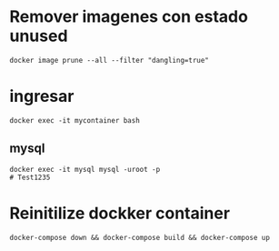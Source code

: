 # Remover imagenes con estado unused
```
docker image prune --all --filter "dangling=true"
```

# ingresar
```
docker exec -it mycontainer bash
```

## mysql
```
docker exec -it mysql mysql -uroot -p
# Test1235
```

# Reinitilize dockker container
```
docker-compose down && docker-compose build && docker-compose up
```